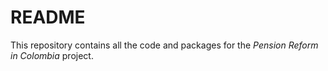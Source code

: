 # README

This repository contains all the code and packages for the _Pension Reform in Colombia_ project.
